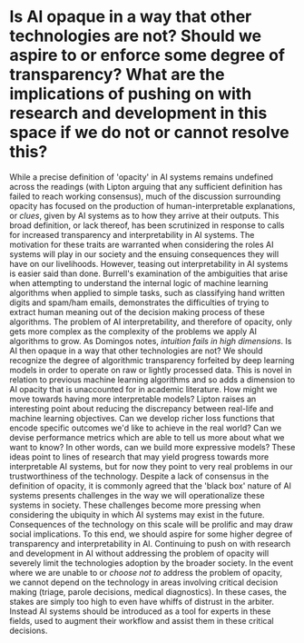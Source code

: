 # Is AI opaque in a way that other technologies are not?  Should we aspire to or enforce some degree of transparency?  What are the implications of pushing on with research and development in this space if we do not or cannot resolve this? 

While a precise definition of 'opacity' in AI systems remains undefined across the readings (with Lipton arguing that any sufficient definition has failed to reach working consensus), much of the discussion surrounding opacity has focused on the production of human-interpretable explanations, or *clues*, given by AI systems as to how they arrive at their outputs. This broad definition, or lack thereof, has been scrutinized in response to calls for increased transparency and interpretability in AI systems. The motivation for these traits are warranted when considering the roles AI systems will play in our society and the ensuing consequences they will have on our livelihoods. However, teasing out interpretability in AI systems is easier said than done. Burrell's examination of the ambiguities that arise when attempting to understand the internal logic of machine learning algorithms when applied to simple tasks, such as classifying hand written digits and spam/ham emails, demonstrates the difficulties of trying to extract human meaning out of the decision making process of these algorithms. The problem of AI interpretability, and therefore of opacity, only gets more complex as the complexity of the problems we apply AI algorithms to grow. As Domingos notes, *intuition fails in high dimensions*. Is AI then opaque in a way that other technologies are not? We should recognize the degree of algorithmic transparency forfeited by deep learning models in order to operate on raw or lightly processed data. This is novel in relation to previous machine learning algorithms and so adds a dimension to AI opacity that is unaccounted for in academic literature. How might we move towards having more interpretable models? Lipton raises an interesting point about reducing the discrepancy between real-life and machine learning objectives. Can we develop richer loss functions that encode specific outcomes we'd like to achieve in the real world? Can we devise performance metrics which are able to tell us more about what we want to know? In other words, can we build more expressive models? These ideas point to lines of research that may yield progress towards more interpretable AI systems, but for now they point to very real problems in our trustworthiness of the technology. Despite a lack of consensus in the definition of opacity, it is commonly agreed that the 'black box' nature of AI systems presents challenges in the way we will operationalize these systems in society. These challenges become more pressing when considering the ubiquity in which AI systems may exist in the future. Consequences of the technology on this scale will be prolific and may draw social implications. To this end, we should aspire for some higher degree of transparency and interpretability in AI. Continuing to push on with research and development in AI without addressing the problem of opacity will severely limit the technologies adoption by the broader society. In the event where we are unable to or *choose not to* address the problem of opacity, we cannot depend on the technology in areas involving critical decision making (triage, parole decisions, medical diagnostics). In these cases, the stakes are simply too high to even have whiffs of distrust in the arbiter. Instead AI systems should be introduced as a tool for experts in these fields, used to augment their workflow and assist them in these critical decisions.  
